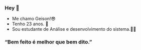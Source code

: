 ### Hey 👋

- Me chamo Geison!😎
- Tenho 23 anos. 🎈
- Sou estudante de Análise e desenvolvimento do sistema.👨‍💻

### “Bem feito é melhor que bem dito.” 
